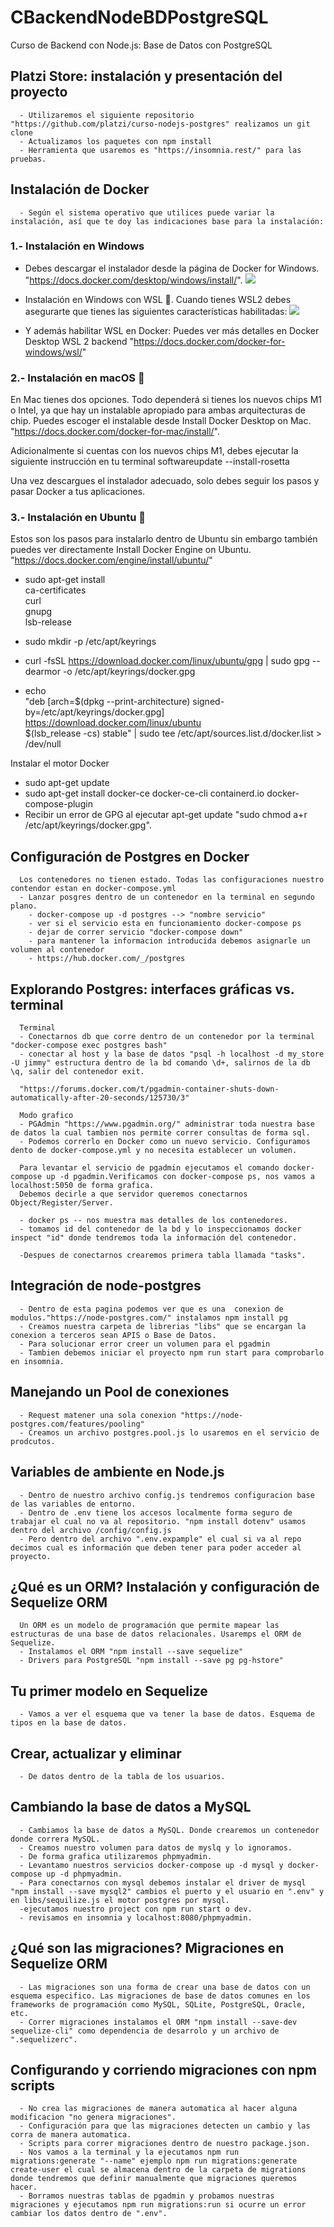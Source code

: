 # CBackendNodeBDPostgreSQL
Curso de Backend con Node.js: Base de Datos con PostgreSQL

  ## Platzi Store: instalación y presentación del proyecto
      - Utilizaremos el siguiente repositorio "https://github.com/platzi/curso-nodejs-postgres" realizamos un git clone
      - Actualizamos los paquetes con npm install
      - Herramienta que usaremos es "https://insomnia.rest/" para las pruebas.
  ## Instalación de Docker
      - Según el sistema operativo que utilices puede variar la instalación, así que te doy las indicaciones base para la instalación:
      
  ### 1.- Instalación en Windows
  - Debes descargar el instalador desde la página de Docker for Windows. "https://docs.docker.com/desktop/windows/install/".
  ![](https://docs.docker.com/desktop/windows/images/hyperv-enabled.png)

  - Instalación en Windows con WSL 🐧. Cuando tienes WSL2 debes asegurarte que tienes las siguientes características habilitadas:
  ![](https://docs.docker.com/desktop/windows/images/wsl2-enable.png)

  - Y además habilitar WSL en Docker: Puedes ver más detalles en Docker Desktop WSL 2 backend "https://docs.docker.com/docker-for-windows/wsl/"

  ### 2.- Instalación en macOS 🍎
  En Mac tienes dos opciones. Todo dependerá si tienes los nuevos chips M1 o Intel, ya que hay un instalable apropiado para ambas arquitecturas de chip. Puedes escoger el instalable desde Install Docker Desktop on Mac. "https://docs.docker.com/docker-for-mac/install/".
  
  Adicionalmente si cuentas con los nuevos chips M1, debes ejecutar la siguiente instrucción en tu terminal softwareupdate --install-rosetta

  Una vez descargues el instalador adecuado, solo debes seguir los pasos y pasar Docker a tus aplicaciones.

  ### 3.- Instalación en Ubuntu 🐧
  Estos son los pasos para instalarlo dentro de Ubuntu sin embargo también puedes ver directamente Install Docker Engine on Ubuntu. "https://docs.docker.com/engine/install/ubuntu/"

  - sudo apt-get install \
    ca-certificates \
    curl \
    gnupg \
    lsb-release
  
  - sudo mkdir -p /etc/apt/keyrings
  - curl -fsSL https://download.docker.com/linux/ubuntu/gpg | sudo gpg --dearmor -o /etc/apt/keyrings/docker.gpg

  -  echo \
  "deb [arch=$(dpkg --print-architecture) signed-by=/etc/apt/keyrings/docker.gpg] https://download.docker.com/linux/ubuntu \
  $(lsb_release -cs) stable" | sudo tee /etc/apt/sources.list.d/docker.list > /dev/null

  Instalar el motor Docker 

  - sudo apt-get update
  - sudo apt-get install docker-ce docker-ce-cli containerd.io docker-compose-plugin
  - Recibir un error de GPG al ejecutar apt-get update "sudo chmod a+r /etc/apt/keyrings/docker.gpg".

  ## Configuración de Postgres en Docker
      Los contenedores no tienen estado. Todas las configuraciones nuestro contendor estan en docker-compose.yml
      - Lanzar posgres dentro de un contenedor en la terminal en segundo plano.
        - docker-compose up -d postgres --> "nombre servicio"
        - ver si el servicio esta en funcionamiento docker-compose ps
        - dejar de correr servicio "docker-compose down"
        - para mantener la informacion introducida debemos asignarle un volumen al contenedor
        - https://hub.docker.com/_/postgres
  ## Explorando Postgres: interfaces gráficas vs. terminal
      Terminal
      - Conectarnos db que corre dentro de un contenedor por la terminal "docker-compose exec postgres bash"
      - conectar al host y la base de datos "psql -h localhost -d my_store -U jimmy" estructura dentro de la bd comando \d+, salirnos de la db \q, salir del contenedor exit.

      "https://forums.docker.com/t/pgadmin-container-shuts-down-automatically-after-20-seconds/125730/3"
      
      Modo grafico 
      - PGAdmin "https://www.pgadmin.org/" administrar toda nuestra base de datos la cual tambien nos permite correr consultas de forma sql.
      - Podemos correrlo en Docker como un nuevo servicio. Configuramos dento de docker-compose.yml y no necesita establecer un volumen.

      Para levantar el servicio de pgadmin ejecutamos el comando docker-compose up -d pgadmin.Verificamos con docker-compose ps, nos vamos a localhost:5050 de forma grafica.
      Debemos decirle a que servidor queremos conectarnos Object/Register/Server.

      - docker ps -- nos muestra mas detalles de los contenedores.
      - tomamos id del contenedor de la bd y lo inspeccionamos docker inspect "id" donde tendremos toda la información del contenedor.

      -Despues de conectarnos crearemos primera tabla llamada "tasks".
  
  ## Integración de node-postgres
      - Dentro de esta pagina podemos ver que es una  conexion de modulos."https://node-postgres.com/" instalamos npm install pg
      - Creamos nuestra carpeta de librerias "libs" que se encargan la conexion a terceros sean APIS o Base de Datos.
      - Para solucionar error creer un volumen para el pgadmin 
      - Tambien debemos iniciar el proyecto npm run start para comprobarlo en insomnia.
  
  ## Manejando un Pool de conexiones
      - Request matener una sola conexion "https://node-postgres.com/features/pooling"
      - Creamos un archivo postgres.pool.js lo usaremos en el servicio de prodcutos.

  ## Variables de ambiente en Node.js
      - Dentro de nuestro archivo config.js tendremos configuracion base de las variables de entorno.
      - Dentro de .env tiene los accesos localmente forma seguro de trabajar el cual no va al repositorio. "npm install dotenv" usamos dentro del archivo /config/config.js
      - Pero dentro del archivo ".env.expample" el cual si va al repo decimos cual es información que deben tener para poder acceder al proyecto.

  ## ¿Qué es un ORM? Instalación y configuración de Sequelize ORM
      Un ORM es un modelo de programación que permite mapear las estructuras de una base de datos relacionales. Usaremps el ORM de Sequelize.
	  - Instalamos el ORM "npm install --save sequelize"
	  - Drivers para PostgreSQL "npm install --save pg pg-hstore"

  ## Tu primer modelo en Sequelize
	  - Vamos a ver el esquema que va tener la base de datos. Esquema de tipos en la base de datos.

  ## Crear, actualizar y eliminar
      - De datos dentro de la tabla de los usuarios.
        
  ## Cambiando la base de datos a MySQL
      - Cambiamos la base de datos a MySQL. Donde crearemos un contenedor donde correra MySQL.
      - Creamos nuestro volumen para datos de myslq y lo ignoramos.
      - De forma grafica utilizaremos phpmyadmin.
      - Levantamo nuestros servicios docker-compose up -d mysql y docker-compose up -d phpmyadmin.
      - Para conectarnos con mysql debemos instalar el driver de mysql "npm install --save mysql2" cambios el puerto y el usuario en ".env" y en libs/sequilize.js el motor postgres por mysql.
      -ejecutamos nuestro project con npm run start o dev.
      - revisamos en insomnia y localhost:8080/phpmyadmin.

  ## ¿Qué son las migraciones? Migraciones en Sequelize ORM
      - Las migraciones son una forma de crear una base de datos con un esquema especifico. Las migraciones de base de datos comunes en los frameworks de programación como MySQL, SQLite, PostgreSQL, Oracle, etc.
      - Correr migraciones instalamos el ORM "npm install --save-dev sequelize-cli" como dependencia de desarrolo y un archivo de ".sequelizerc".

  ## Configurando y corriendo migraciones con npm scripts
      - No crea las migraciones de manera automatica al hacer alguna modificacion "no genera migraciones".
      - Configuración para que las migraciones detecten un cambio y las corra de manera automatica.
      - Scripts para correr migraciones dentro de nuestro package.json.
      - Nos vamos a la terminal y la ejecutamos npm run migrations:generate "--name" ejemplo npm run migrations:generate create-user el cual se almacena dentro de la carpeta de migrations donde tendremos que definir manualmente que migraciones queremos hacer.
      - Borramos nuestras tablas de pgadmin y probamos nuestras migraciones y ejecutamos npm run migrations:run si ocurre un error cambiar los datos dentro de ".env".